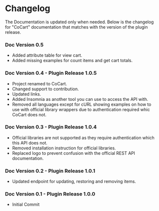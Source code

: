 # Changelog #

The Documentation is updated only when needed. Below is the changelog for "CoCart" documentation that matches with the version of the plugin release.

### Doc Version 0.5 ###
* Added attribute table for view cart.
* Added missing examples for count items and get cart totals.

### Doc Version 0.4 - Plugin Release 1.0.5 ###
* Project renamed to CoCart.
* Changed support to contribution.
* Updated links.
* Added Insomnia as another tool you can use to access the API with.
* Removed all languages except for cURL showing examples on how to use with official library wrappers due to authentication required whic CoCart does not.

### Doc Version 0.3 - Plugin Release 1.0.4 ###
* Official libraries are not supported as they require authentication which this API does not.
* Removed installation instruction for official libraries.
* Replaced logo to prevent confusion with the official REST API documentation.

### Doc Version 0.2 - Plugin Release 1.0.1 ###
* Updated endpoint for updating, restoring and removing items.

### Doc Version 0.1 - Plugin Release 1.0.0 ###
* Initial Commit
